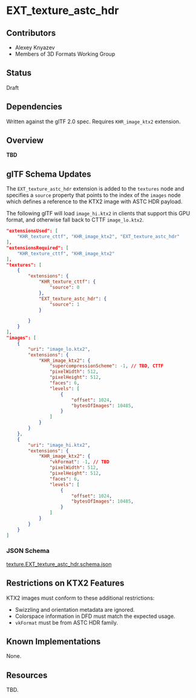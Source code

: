 # EXT_texture_astc_hdr

## Contributors

* Alexey Knyazev
* Members of 3D Formats Working Group

## Status

Draft

## Dependencies

Written against the glTF 2.0 spec. Requires `KHR_image_ktx2` extension.

## Overview

**TBD**

## glTF Schema Updates

The `EXT_texture_astc_hdr` extension is added to the `textures` node and specifies a `source` property that points to the index of the `images` node which defines a reference to the KTX2 image with ASTC HDR payload.

The following glTF will load `image_hi.ktx2` in clients that support this GPU format, and otherwise fall back to CTTF `image_lo.ktx2`.

```json
"extensionsUsed": [
    "KHR_texture_cttf", "KHR_image_ktx2", "EXT_texture_astc_hdr"
],
"extensionsRequired": [
    "KHR_texture_cttf", "KHR_image_ktx2"
],
"textures": [
    {
        "extensions": {
            "KHR_texture_cttf": {
                "source": 0
            },
            "EXT_texture_astc_hdr": {
                "source": 1
            }

        }
    }
],
"images": [
    {
        "uri": "image_lo.ktx2",
        "extensions": {
            "KHR_image_ktx2": {
                "supercompressionScheme": -1, // TBD, CTTF
                "pixelWidth": 512,
                "pixelHeight": 512,
                "faces": 6,
                "levels": [
                    {
                        "offset": 1024,
                        "bytesOfImages": 10485,
                    }
                ]
            }
        }
    },
    {
        "uri": "image_hi.ktx2",
        "extensions": {
            "KHR_image_ktx2": {
                "vkFormat": -1, // TBD
                "pixelWidth": 512,
                "pixelHeight": 512,
                "faces": 6,
                "levels": [
                    {
                        "offset": 1024,
                        "bytesOfImages": 10485,
                    }
                ]
            }
        }
    }
]
```

### JSON Schema

[texture.EXT_texture_astc_hdr.schema.json](schema/texture.EXT_texture_astc_hdr.schema.json)

## Restrictions on KTX2 Features

KTX2 images must conform to these additional restrictions:

- Swizzling and orientation metadata are ignored.
- Colorspace information in DFD must match the expected usage.
- `vkFormat` must be from ASTC HDR family.

## Known Implementations

None.

## Resources

TBD.